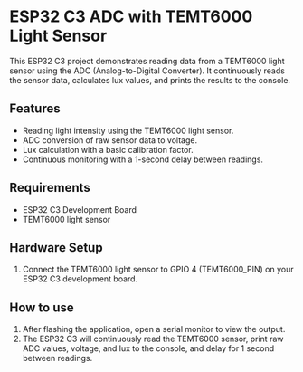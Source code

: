 ESP32 C3 ADC with TEMT6000 Light Sensor
====================

This ESP32 C3 project demonstrates reading data from a TEMT6000 light sensor using the ADC (Analog-to-Digital Converter). It continuously reads the sensor data, calculates lux values, and prints the results to the console.


## Features

- Reading light intensity using the TEMT6000 light sensor.
- ADC conversion of raw sensor data to voltage.
- Lux calculation with a basic calibration factor.
- Continuous monitoring with a 1-second delay between readings.

## Requirements

- ESP32 C3 Development Board
- TEMT6000 light sensor

## Hardware Setup

1. Connect the TEMT6000 light sensor to GPIO 4 (TEMT6000_PIN) on your ESP32 C3 development board.

## How to use

1. After flashing the application, open a serial monitor to view the output.
2. The ESP32 C3 will continuously read the TEMT6000 sensor, print raw ADC values, voltage, and lux to the console, and delay for 1 second between readings.



